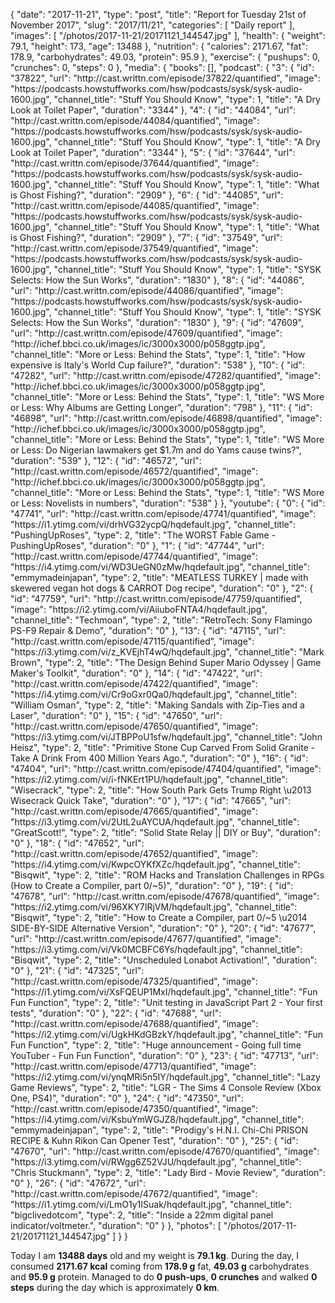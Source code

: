 {
    "date": "2017-11-21",
    "type": "post",
    "title": "Report for Tuesday 21st of November 2017",
    "slug": "2017\/11\/21",
    "categories": [
        "Daily report"
    ],
    "images": [
        "\/photos\/2017-11-21\/20171121_144547.jpg"
    ],
    "health": {
        "weight": 79.1,
        "height": 173,
        "age": 13488
    },
    "nutrition": {
        "calories": 2171.67,
        "fat": 178.9,
        "carbohydrates": 49.03,
        "protein": 95.9
    },
    "exercise": {
        "pushups": 0,
        "crunches": 0,
        "steps": 0
    },
    "media": {
        "books": [],
        "podcast": {
            "3": {
                "id": "37822",
                "url": "http:\/\/cast.writtn.com\/episode\/37822\/quantified",
                "image": "https:\/\/podcasts.howstuffworks.com\/hsw\/podcasts\/sysk\/sysk-audio-1600.jpg",
                "channel_title": "Stuff You Should Know",
                "type": 1,
                "title": "A Dry Look at Toilet Paper",
                "duration": "3344"
            },
            "4": {
                "id": "44084",
                "url": "http:\/\/cast.writtn.com\/episode\/44084\/quantified",
                "image": "https:\/\/podcasts.howstuffworks.com\/hsw\/podcasts\/sysk\/sysk-audio-1600.jpg",
                "channel_title": "Stuff You Should Know",
                "type": 1,
                "title": "A Dry Look at Toilet Paper",
                "duration": "3344"
            },
            "5": {
                "id": "37644",
                "url": "http:\/\/cast.writtn.com\/episode\/37644\/quantified",
                "image": "https:\/\/podcasts.howstuffworks.com\/hsw\/podcasts\/sysk\/sysk-audio-1600.jpg",
                "channel_title": "Stuff You Should Know",
                "type": 1,
                "title": "What is Ghost Fishing?",
                "duration": "2909"
            },
            "6": {
                "id": "44085",
                "url": "http:\/\/cast.writtn.com\/episode\/44085\/quantified",
                "image": "https:\/\/podcasts.howstuffworks.com\/hsw\/podcasts\/sysk\/sysk-audio-1600.jpg",
                "channel_title": "Stuff You Should Know",
                "type": 1,
                "title": "What is Ghost Fishing?",
                "duration": "2909"
            },
            "7": {
                "id": "37549",
                "url": "http:\/\/cast.writtn.com\/episode\/37549\/quantified",
                "image": "https:\/\/podcasts.howstuffworks.com\/hsw\/podcasts\/sysk\/sysk-audio-1600.jpg",
                "channel_title": "Stuff You Should Know",
                "type": 1,
                "title": "SYSK Selects: How the Sun Works",
                "duration": "1830"
            },
            "8": {
                "id": "44086",
                "url": "http:\/\/cast.writtn.com\/episode\/44086\/quantified",
                "image": "https:\/\/podcasts.howstuffworks.com\/hsw\/podcasts\/sysk\/sysk-audio-1600.jpg",
                "channel_title": "Stuff You Should Know",
                "type": 1,
                "title": "SYSK Selects: How the Sun Works",
                "duration": "1830"
            },
            "9": {
                "id": "47609",
                "url": "http:\/\/cast.writtn.com\/episode\/47609\/quantified",
                "image": "http:\/\/ichef.bbci.co.uk\/images\/ic\/3000x3000\/p058ggtp.jpg",
                "channel_title": "More or Less: Behind the Stats",
                "type": 1,
                "title": "How expensive is Italy's World Cup failure?",
                "duration": "538"
            },
            "10": {
                "id": "47282",
                "url": "http:\/\/cast.writtn.com\/episode\/47282\/quantified",
                "image": "http:\/\/ichef.bbci.co.uk\/images\/ic\/3000x3000\/p058ggtp.jpg",
                "channel_title": "More or Less: Behind the Stats",
                "type": 1,
                "title": "WS More or Less: Why Albums are Getting Longer",
                "duration": "798"
            },
            "11": {
                "id": "46898",
                "url": "http:\/\/cast.writtn.com\/episode\/46898\/quantified",
                "image": "http:\/\/ichef.bbci.co.uk\/images\/ic\/3000x3000\/p058ggtp.jpg",
                "channel_title": "More or Less: Behind the Stats",
                "type": 1,
                "title": "WS More or Less: Do Nigerian lawmakers get $1.7m and do Yams cause twins?",
                "duration": "539"
            },
            "12": {
                "id": "46572",
                "url": "http:\/\/cast.writtn.com\/episode\/46572\/quantified",
                "image": "http:\/\/ichef.bbci.co.uk\/images\/ic\/3000x3000\/p058ggtp.jpg",
                "channel_title": "More or Less: Behind the Stats",
                "type": 1,
                "title": "WS More or Less: Novelists in numbers",
                "duration": "538"
            }
        },
        "youtube": {
            "0": {
                "id": "47741",
                "url": "http:\/\/cast.writtn.com\/episode\/47741\/quantified",
                "image": "https:\/\/i1.ytimg.com\/vi\/drhVG32ycpQ\/hqdefault.jpg",
                "channel_title": "PushingUpRoses",
                "type": 2,
                "title": "The WORST Fable Game - PushingUpRoses",
                "duration": "0"
            },
            "1": {
                "id": "47744",
                "url": "http:\/\/cast.writtn.com\/episode\/47744\/quantified",
                "image": "https:\/\/i4.ytimg.com\/vi\/WD3UeGN0zMw\/hqdefault.jpg",
                "channel_title": "emmymadeinjapan",
                "type": 2,
                "title": "MEATLESS TURKEY | made with skewered vegan hot dogs & CARROT Dog recipe",
                "duration": "0"
            },
            "2": {
                "id": "47759",
                "url": "http:\/\/cast.writtn.com\/episode\/47759\/quantified",
                "image": "https:\/\/i2.ytimg.com\/vi\/AiiuboFNTA4\/hqdefault.jpg",
                "channel_title": "Techmoan",
                "type": 2,
                "title": "RetroTech: Sony Flamingo PS-F9 Repair & Demo",
                "duration": "0"
            },
            "13": {
                "id": "47115",
                "url": "http:\/\/cast.writtn.com\/episode\/47115\/quantified",
                "image": "https:\/\/i3.ytimg.com\/vi\/z_KVEjhT4wQ\/hqdefault.jpg",
                "channel_title": "Mark Brown",
                "type": 2,
                "title": "The Design Behind Super Mario Odyssey | Game Maker's Toolkit",
                "duration": "0"
            },
            "14": {
                "id": "47422",
                "url": "http:\/\/cast.writtn.com\/episode\/47422\/quantified",
                "image": "https:\/\/i4.ytimg.com\/vi\/Cr9oGxr0Qa0\/hqdefault.jpg",
                "channel_title": "William Osman",
                "type": 2,
                "title": "Making Sandals with Zip-Ties and a Laser",
                "duration": "0"
            },
            "15": {
                "id": "47650",
                "url": "http:\/\/cast.writtn.com\/episode\/47650\/quantified",
                "image": "https:\/\/i3.ytimg.com\/vi\/JTBPPoU1sfw\/hqdefault.jpg",
                "channel_title": "John Heisz",
                "type": 2,
                "title": "Primitive Stone Cup Carved From Solid Granite - Take A Drink From 400 Million Years Ago.",
                "duration": "0"
            },
            "16": {
                "id": "47404",
                "url": "http:\/\/cast.writtn.com\/episode\/47404\/quantified",
                "image": "https:\/\/i2.ytimg.com\/vi\/i-fNKErt1PU\/hqdefault.jpg",
                "channel_title": "Wisecrack",
                "type": 2,
                "title": "How South Park Gets Trump Right \u2013 Wisecrack Quick Take",
                "duration": "0"
            },
            "17": {
                "id": "47665",
                "url": "http:\/\/cast.writtn.com\/episode\/47665\/quantified",
                "image": "https:\/\/i3.ytimg.com\/vi\/2UtL2uAYCUA\/hqdefault.jpg",
                "channel_title": "GreatScott!",
                "type": 2,
                "title": "Solid State Relay || DIY or Buy",
                "duration": "0"
            },
            "18": {
                "id": "47652",
                "url": "http:\/\/cast.writtn.com\/episode\/47652\/quantified",
                "image": "https:\/\/i4.ytimg.com\/vi\/KwpcOYKfXZc\/hqdefault.jpg",
                "channel_title": "Bisqwit",
                "type": 2,
                "title": "ROM Hacks and Translation Challenges in RPGs (How to Create a Compiler, part 0\/~5)",
                "duration": "0"
            },
            "19": {
                "id": "47678",
                "url": "http:\/\/cast.writtn.com\/episode\/47678\/quantified",
                "image": "https:\/\/i2.ytimg.com\/vi\/96XKY7IRjVM\/hqdefault.jpg",
                "channel_title": "Bisqwit",
                "type": 2,
                "title": "How to Create a Compiler, part 0\/~5 \u2014 SIDE-BY-SIDE Alternative Version",
                "duration": "0"
            },
            "20": {
                "id": "47677",
                "url": "http:\/\/cast.writtn.com\/episode\/47677\/quantified",
                "image": "https:\/\/i3.ytimg.com\/vi\/Vk0MCBFC6Ys\/hqdefault.jpg",
                "channel_title": "Bisqwit",
                "type": 2,
                "title": "Unscheduled Lonabot Activation!",
                "duration": "0"
            },
            "21": {
                "id": "47325",
                "url": "http:\/\/cast.writtn.com\/episode\/47325\/quantified",
                "image": "https:\/\/i1.ytimg.com\/vi\/XsFQEUP1MxI\/hqdefault.jpg",
                "channel_title": "Fun Fun Function",
                "type": 2,
                "title": "Unit testing in JavaScript Part 2 - Your first tests",
                "duration": "0"
            },
            "22": {
                "id": "47688",
                "url": "http:\/\/cast.writtn.com\/episode\/47688\/quantified",
                "image": "https:\/\/i2.ytimg.com\/vi\/UgkHKdGBzkY\/hqdefault.jpg",
                "channel_title": "Fun Fun Function",
                "type": 2,
                "title": "Huge announcement - Going full time YouTuber - Fun Fun Function",
                "duration": "0"
            },
            "23": {
                "id": "47713",
                "url": "http:\/\/cast.writtn.com\/episode\/47713\/quantified",
                "image": "https:\/\/i2.ytimg.com\/vi\/ynqMRi5n5IY\/hqdefault.jpg",
                "channel_title": "Lazy Game Reviews",
                "type": 2,
                "title": "LGR - The Sims 4 Console Review (Xbox One, PS4)",
                "duration": "0"
            },
            "24": {
                "id": "47350",
                "url": "http:\/\/cast.writtn.com\/episode\/47350\/quantified",
                "image": "https:\/\/i4.ytimg.com\/vi\/KsbuYmWGJZ8\/hqdefault.jpg",
                "channel_title": "emmymadeinjapan",
                "type": 2,
                "title": "Prodigy's H.N.I. Chi-Chi PRISON RECIPE & Kuhn Rikon Can Opener Test",
                "duration": "0"
            },
            "25": {
                "id": "47670",
                "url": "http:\/\/cast.writtn.com\/episode\/47670\/quantified",
                "image": "https:\/\/i3.ytimg.com\/vi\/RWgg6Z52VJU\/hqdefault.jpg",
                "channel_title": "Chris Stuckmann",
                "type": 2,
                "title": "Lady Bird - Movie Review",
                "duration": "0"
            },
            "26": {
                "id": "47672",
                "url": "http:\/\/cast.writtn.com\/episode\/47672\/quantified",
                "image": "https:\/\/i1.ytimg.com\/vi\/LmO1y1ISuak\/hqdefault.jpg",
                "channel_title": "bigclivedotcom",
                "type": 2,
                "title": "Inside a 22mm digital panel indicator\/voltmeter.",
                "duration": "0"
            }
        },
        "photos": [
            "\/photos\/2017-11-21\/20171121_144547.jpg"
        ]
    }
}

Today I am <strong>13488 days</strong> old and my weight is <strong>79.1 kg</strong>. During the day, I consumed <strong>2171.67 kcal</strong> coming from <strong>178.9 g</strong> fat, <strong>49.03 g</strong> carbohydrates and <strong>95.9 g</strong> protein. Managed to do <strong>0 push-ups</strong>, <strong>0 crunches</strong> and walked <strong>0 steps</strong> during the day which is approximately <strong>0 km</strong>.